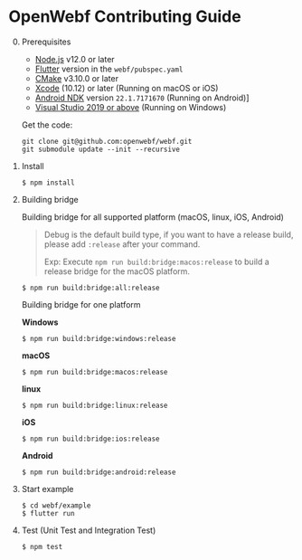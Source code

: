 # OpenWebf Contributing Guide

0. Prerequisites
    * [Node.js](https://nodejs.org/) v12.0 or later
    * [Flutter](https://flutter.dev/docs/get-started/install) version in the `webf/pubspec.yaml`
    * [CMake](https://cmake.org/) v3.10.0 or later
    * [Xcode](https://developer.apple.com/xcode/) (10.12) or later (Running on macOS or iOS)
    * [Android NDK](https://developer.android.com/studio/projects/install-ndk) version `22.1.7171670` (Running on Android)]
    * [Visual Studio 2019 or above](https://visualstudio.microsoft.com/) (Running on Windows)

   Get the code:
   ```
   git clone git@github.com:openwebf/webf.git
   git submodule update --init --recursive
   ```

1. Install

    ```shell
    $ npm install
    ```

2. Building bridge

    Building bridge for all supported platform (macOS, linux, iOS, Android)
    
    > Debug is the default build type, if you want to have a release build, please add `:release` after your command.
    > 
    > Exp: Execute `npm run build:bridge:macos:release` to build a release bridge for the macOS platform.

    ```shell
    $ npm run build:bridge:all:release
    ```

    Building bridge for one platform
    
    
    **Windows**

    ```shell
    $ npm run build:bridge:windows:release
    ```

    **macOS**

    ```shell
    $ npm run build:bridge:macos:release
    ```

    **linux**

    ```shell
    $ npm run build:bridge:linux:release
    ```

    **iOS**

    ```shell
    $ npm run build:bridge:ios:release
    ```

    **Android**

    ```shell
    $ npm run build:bridge:android:release
    ```

3. Start example
    ```shell
    $ cd webf/example
    $ flutter run
    ```

4. Test (Unit Test and Integration Test)
    ```shell
    $ npm test
    ```

